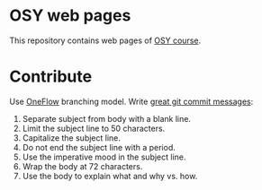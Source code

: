 # OSY web pages
This repository contains web pages of [OSY course][1].

[1]: http://osy.pages.fel.cvut.cz/

# Contribute
Use [OneFlow][] branching model. Write [great git commit messages][]:

1. Separate subject from body with a blank line.
2. Limit the subject line to 50 characters.
3. Capitalize the subject line.
4. Do not end the subject line with a period.
5. Use the imperative mood in the subject line.
6. Wrap the body at 72 characters.
7. Use the body to explain what and why vs. how.

[OneFlow]: https://www.endoflineblog.com/oneflow-a-git-branching-model-and-workflow
[changelog]: ./CHANGELOG.md
[great git commit messages]: https://chris.beams.io/posts/git-commit/
